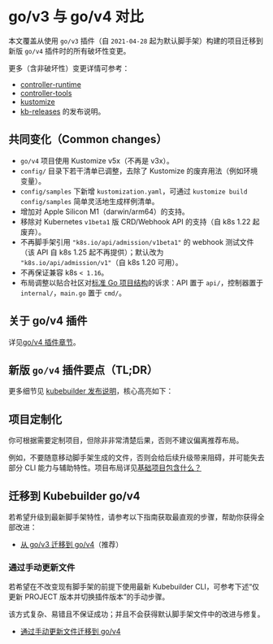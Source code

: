 # go/v3 与 go/v4 对比

本文覆盖从使用 `go/v3` 插件（自 `2021-04-28` 起为默认脚手架）构建的项目迁移到新版 `go/v4` 插件时的所有破坏性变更。

更多（含非破坏性）变更详情可参考：

- [controller-runtime][controller-runtime]
- [controller-tools][controller-tools]
- [kustomize][kustomize-release]
- [kb-releases][kb-releases] 的发布说明。

## 共同变化（Common changes）

- `go/v4` 项目使用 Kustomize v5x（不再是 v3x）。
- `config/` 目录下若干清单已调整，去除了 Kustomize 的废弃用法（例如环境变量）。
- `config/samples` 下新增 `kustomization.yaml`，可通过 `kustomize build config/samples` 简单灵活地生成样例清单。
- 增加对 Apple Silicon M1（darwin/arm64）的支持。
- 移除对 Kubernetes `v1beta1` 版 CRD/Webhook API 的支持（自 k8s 1.22 起废弃）。
- 不再脚手架引用 `"k8s.io/api/admission/v1beta1"` 的 webhook 测试文件（该 API 自 k8s 1.25 起不再提供）；默认改为 `"k8s.io/api/admission/v1"`（自 k8s 1.20 可用）。
- 不再保证兼容 k8s `< 1.16`。
- 布局调整以贴合社区对[标准 Go 项目结构][standard-go-project]的诉求：API 置于 `api/`，控制器置于 `internal/`，`main.go` 置于 `cmd/`。

<aside class="note">
<H1>关于 go/v4 插件</H1>

详见[go/v4 插件章节][go/v4-doc]。

</aside>

## 新版 `go/v4` 插件要点（TL;DR）

更多细节见 [kubebuilder 发布说明][kb-releases]，核心高亮如下：

<aside class="note warning">
<h1>项目定制化</h1>

你可根据需要定制项目，但除非非常清楚后果，否则不建议偏离推荐布局。

例如，不要随意移动脚手架生成的文件，否则会给后续升级带来阻碍，并可能失去部分 CLI 能力与辅助特性。项目布局详见[基础项目包含什么？][basic-project-doc]

</aside>

## 迁移到 Kubebuilder go/v4

若希望升级到最新脚手架特性，请参考以下指南获取最直观的步骤，帮助你获得全部改进：

- [从 go/v3 迁移到 go/v4][migration-guide-gov3-to-gov4]（推荐）

### 通过手动更新文件

若希望在不改变现有脚手架的前提下使用最新 Kubebuilder CLI，可参考下述“仅更新 PROJECT 版本并切换插件版本”的手动步骤。

该方式复杂、易错且不保证成功；并且不会获得默认脚手架文件中的改进与修复。

- [通过手动更新文件迁移到 go/v4][manually-upgrade]

[plugins-phase1-design-doc]: https://github.com/kubernetes-sigs/kubebuilder/blob/master/designs/extensible-cli-and-scaffolding-plugins-phase-1.md
[plugins-phase1-design-doc-1.5]: https://github.com/kubernetes-sigs/kubebuilder/blob/master/designs/extensible-cli-and-scaffolding-plugins-phase-1-5.md
[plugins-phase2-design-doc]: https://github.com/kubernetes-sigs/kubebuilder/blob/master/designs/extensible-cli-and-scaffolding-plugins-phase-2.md
[plugins-section]: ./../plugins/plugins.md
[kustomize]: https://github.com/kubernetes-sigs/kustomize/releases/tag/kustomize%2Fv4.0.0
[go/v4-doc]: ./../plugins/available/go-v4-plugin.md
[migration-guide-gov3-to-gov4]: migration_guide_gov3_to_gov4.md
[manually-upgrade]: manually_migration_guide_gov3_to_gov4.md
[basic-project-doc]: ./../cronjob-tutorial/basic-project.md
[standard-go-project]: https://github.com/golang-standards/project-layout
[controller-runtime]: https://github.com/kubernetes-sigs/controller-runtime
[controller-tools]: https://github.com/kubernetes-sigs/controller-tools
[kustomize-release]: https://github.com/kubernetes-sigs/kustomize/releases/tag/kustomize%2Fv5.0.0
[kb-releases]: https://github.com/kubernetes-sigs/kubebuilder/releases
